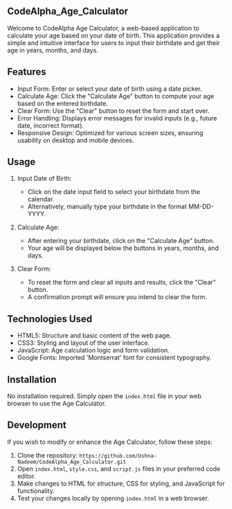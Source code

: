 ﻿## CodeAlpha_Age_Calculator
Welcome to CodeAlpha Age Calculator, a web-based application to calculate your age based on your date of birth. This application provides a simple and intuitive interface for users to input their birthdate and get their age in years, months, and days.

## Features
- Input Form: Enter or select your date of birth using a date picker.
- Calculate Age: Click the "Calculate Age" button to compute your age based on the entered birthdate.
- Clear Form: Use the "Clear" button to reset the form and start over.
- Error Handling: Displays error messages for invalid inputs (e.g., future date, incorrect format).
- Responsive Design: Optimized for various screen sizes, ensuring usability on desktop and mobile devices.

## Usage
1. Input Date of Birth:
   - Click on the date input field to select your birthdate from the calendar.
   - Alternatively, manually type your birthdate in the format MM-DD-YYYY.

2. Calculate Age:
   - After entering your birthdate, click on the "Calculate Age" button.
   - Your age will be displayed below the buttons in years, months, and days.

3. Clear Form:
   - To reset the form and clear all inputs and results, click the "Clear" button.
   - A confirmation prompt will ensure you intend to clear the form.

## Technologies Used
- HTML5: Structure and basic content of the web page.
- CSS3: Styling and layout of the user interface.
- JavaScript: Age calculation logic and form validation.
- Google Fonts: Imported 'Montserrat' font for consistent typography.

## Installation
No installation required. Simply open the `index.html` file in your web browser to use the Age Calculator.

## Development
If you wish to modify or enhance the Age Calculator, follow these steps:

1. Clone the repository: `https://github.com/Ushna-Nadeem/CodeAlpha_Age_Calculator.git`
2. Open `index.html`, `style.css`, and `script.js` files in your preferred code editor.
3. Make changes to HTML for structure, CSS for styling, and JavaScript for functionality.
4. Test your changes locally by opening `index.html` in a web browser.
